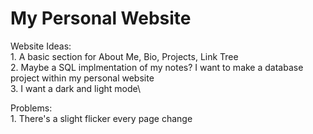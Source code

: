 # My Personal Website

Website Ideas:\
    1. A basic section for About Me, Bio, Projects, Link Tree\
    2. Maybe a SQL implmentation of my notes? I want to make a database project within my personal website\
    3. I want a dark and light mode\

Problems:\
    1. There's a slight flicker every page change